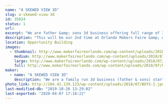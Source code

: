 ```yaml
---
name: "A SKEWED VIEW 3D"
slug: a-skewed-view-3d
id: 35024
status: 1
url: 
excerpt: "We are father &amp; sons 3d business offering full range of 3d services. Last year we did 3 new designs modeled, printed &amp; videos up every week &amp; ended up with over 200 by years end. This year we are focusing on getting our website up &amp; working on architectural renderings &amp; models too. We look forward to making new connections &amp; meeting new makers everyday. So stoked to be part of this makers faire as this was the biggest &amp; best maker show we have done to date."
description: "This will be our 2nd time at Orlando Makers Faire &amp; we are so stoked to be back. We are doing a lot more architectural modeling along with prototyping &amp; props. We never try to make copies of original designs but do our version of them, its our homage to all things we love. We design stuff I loved as a kid &amp; stuff my kids love. Make sure you check us out on YouTube as we have over 400 videos up atm &amp; we now do a weekly livestream Sundays Skewed Stream w/ Sholm &amp; Sons every Sunday at 9pm est., please make sure you subscribe &amp; ring bell as we always got new content coming out. Thanks for taking time to read description &amp; look forward to meeting everyone there. Make sure you swing by our tables &amp; say hi, we will also be bringing a lot of little 3d printed goodies for handouts too. Have a wonderful day. God bless"
location: Opportunity Building
images:
  - thumbnail: http://www.makerfaireorlando.com/wp-content/uploads/2018/07/OUR-RACKS-1.jpg
    medium: http://www.makerfaireorlando.com/wp-content/uploads/2018/07/OUR-RACKS-1.jpg
    large: http://www.makerfaireorlando.com/wp-content/uploads/2018/07/OUR-RACKS-1.jpg
    full: http://www.makerfaireorlando.com/wp-content/uploads/2018/07/OUR-RACKS-1.jpg
maker:
  - name: "A SKEWED VIEW 3D"
    description: "We are a family run 3d business (father & sons) started last year. We are working on the side from the house atm. We are doing 3 new designs a week for 2018 & are already over 90 designs done. you can find us on youtube & twitter. we put up the stl files for our designs on thingiverse & myminifactory all under A Skewed View 3d. We love to bring ideas to life, if you have any you want brought to reality hit us up. We absolutely love the 3d printing community, next to my family & church this is best community ever been part of. Thank you for reading our profile & have a wonderful day. God bless"
photo_link: http://104.41.139.123/wp-content/uploads/2018/07/BOYS-I.jpeg
last-modified-db: "2019-10-26 13:29:02"
last-exported: "2020-04-07 17:18:22"
---
```

